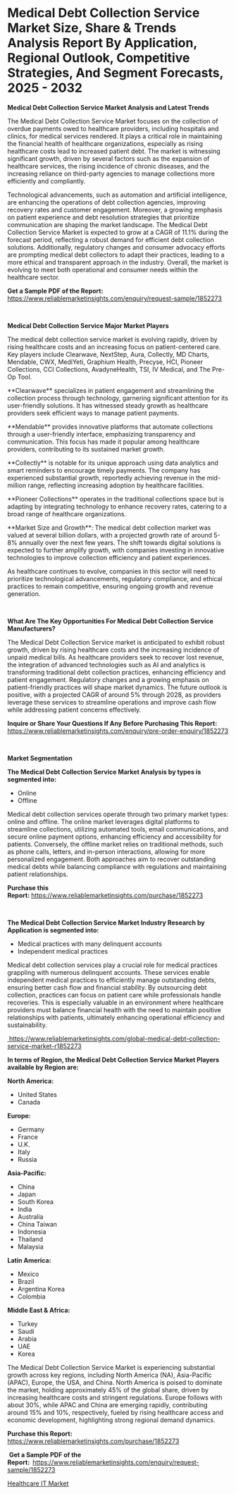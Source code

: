 <p><h1>Medical Debt Collection Service Market Size, Share & Trends Analysis Report By Application, Regional Outlook, Competitive Strategies, And Segment Forecasts, 2025 - 2032</h1></p><p><strong>Medical Debt Collection Service Market Analysis and Latest Trends</strong></p>
<p><p>The Medical Debt Collection Service Market focuses on the collection of overdue payments owed to healthcare providers, including hospitals and clinics, for medical services rendered. It plays a critical role in maintaining the financial health of healthcare organizations, especially as rising healthcare costs lead to increased patient debt. The market is witnessing significant growth, driven by several factors such as the expansion of healthcare services, the rising incidence of chronic diseases, and the increasing reliance on third-party agencies to manage collections more efficiently and compliantly.</p><p>Technological advancements, such as automation and artificial intelligence, are enhancing the operations of debt collection agencies, improving recovery rates and customer engagement. Moreover, a growing emphasis on patient experience and debt resolution strategies that prioritize communication are shaping the market landscape. The Medical Debt Collection Service Market is expected to grow at a CAGR of 11.1% during the forecast period, reflecting a robust demand for efficient debt collection solutions. Additionally, regulatory changes and consumer advocacy efforts are prompting medical debt collectors to adapt their practices, leading to a more ethical and transparent approach in the industry. Overall, the market is evolving to meet both operational and consumer needs within the healthcare sector.</p></p>
<p><strong>Get a Sample PDF of the Report:&nbsp;</strong> <a href="https://www.reliablemarketinsights.com/enquiry/request-sample/1852273?utm_campaign=3044&utm_medium=2&utm_source=Github&utm_content=ia&utm_term=11032025&utm_id=medical-debt-collection-service">https://www.reliablemarketinsights.com/enquiry/request-sample/1852273</a></p>
<p>&nbsp;</p>
<p><strong>Medical Debt Collection Service Major Market Players</strong></p>
<p><p>The medical debt collection service market is evolving rapidly, driven by rising healthcare costs and an increasing focus on patient-centered care. Key players include Clearwave, NextStep, Aura, Collectly, MD Charts, Mendable, CWX, MediYeti, Graphium Health, Precyse, HCI, Pioneer Collections, CCI Collections, AvadyneHealth, TSI, IV Medical, and The Pre-Op Tool.</p><p>**Clearwave** specializes in patient engagement and streamlining the collection process through technology, garnering significant attention for its user-friendly solutions. It has witnessed steady growth as healthcare providers seek efficient ways to manage patient payments.</p><p>**Mendable** provides innovative platforms that automate collections through a user-friendly interface, emphasizing transparency and communication. This focus has made it popular among healthcare providers, contributing to its sustained market growth.</p><p>**Collectly** is notable for its unique approach using data analytics and smart reminders to encourage timely payments. The company has experienced substantial growth, reportedly achieving revenue in the mid-million range, reflecting increasing adoption by healthcare facilities.</p><p>**Pioneer Collections** operates in the traditional collections space but is adapting by integrating technology to enhance recovery rates, catering to a broad range of healthcare organizations.</p><p>**Market Size and Growth**: The medical debt collection market was valued at several billion dollars, with a projected growth rate of around 5-8% annually over the next few years. The shift towards digital solutions is expected to further amplify growth, with companies investing in innovative technologies to improve collection efficiency and patient experiences.</p><p>As healthcare continues to evolve, companies in this sector will need to prioritize technological advancements, regulatory compliance, and ethical practices to remain competitive, ensuring ongoing growth and revenue generation.</p></p>
<p>&nbsp;</p>
<p><strong>What Are The Key Opportunities For Medical Debt Collection Service Manufacturers?</strong></p>
<p><p>The Medical Debt Collection Service market is anticipated to exhibit robust growth, driven by rising healthcare costs and the increasing incidence of unpaid medical bills. As healthcare providers seek to recover lost revenue, the integration of advanced technologies such as AI and analytics is transforming traditional debt collection practices, enhancing efficiency and patient engagement. Regulatory changes and a growing emphasis on patient-friendly practices will shape market dynamics. The future outlook is positive, with a projected CAGR of around 5% through 2028, as providers leverage these services to streamline operations and improve cash flow while addressing patient concerns effectively.</p></p>
<p><strong>Inquire or Share Your Questions If Any Before Purchasing This Report:</strong> <a href="https://www.reliablemarketinsights.com/enquiry/pre-order-enquiry/1852273?utm_campaign=3044&utm_medium=2&utm_source=Github&utm_content=ia&utm_term=11032025&utm_id=medical-debt-collection-service">https://www.reliablemarketinsights.com/enquiry/pre-order-enquiry/1852273</a></p>
<p>&nbsp;</p>
<p><strong>Market Segmentation</strong></p>
<p><strong>The Medical Debt Collection Service Market Analysis by types is segmented into:</strong></p>
<p><ul><li>Online</li><li>Offline</li></ul></p>
<p><p>Medical debt collection services operate through two primary market types: online and offline. The online market leverages digital platforms to streamline collections, utilizing automated tools, email communications, and secure online payment options, enhancing efficiency and accessibility for patients. Conversely, the offline market relies on traditional methods, such as phone calls, letters, and in-person interactions, allowing for more personalized engagement. Both approaches aim to recover outstanding medical debts while balancing compliance with regulations and maintaining patient relationships.</p></p>
<p><strong>Purchase this Report:&nbsp;</strong><a href="https://www.reliablemarketinsights.com/purchase/1852273?utm_campaign=3044&utm_medium=2&utm_source=Github&utm_content=ia&utm_term=11032025&utm_id=medical-debt-collection-service">https://www.reliablemarketinsights.com/purchase/1852273</a></p>
<p>&nbsp;</p>
<p><strong>The Medical Debt Collection Service Market Industry Research by Application is segmented into:</strong></p>
<p><ul><li>Medical practices with many delinquent accounts</li><li>Independent medical practices</li></ul></p>
<p><p>Medical debt collection services play a crucial role for medical practices grappling with numerous delinquent accounts. These services enable independent medical practices to efficiently manage outstanding debts, ensuring better cash flow and financial stability. By outsourcing debt collection, practices can focus on patient care while professionals handle recoveries. This is especially valuable in an environment where healthcare providers must balance financial health with the need to maintain positive relationships with patients, ultimately enhancing operational efficiency and sustainability.</p></p>
<p><a href="https://www.reliablemarketinsights.com/global-medical-debt-collection-service-market-r1852273?utm_campaign=3044&utm_medium=2&utm_source=Github&utm_content=ia&utm_term=11032025&utm_id=medical-debt-collection-service">&nbsp;https://www.reliablemarketinsights.com/global-medical-debt-collection-service-market-r1852273</a></p>
<p><strong>In terms of Region, the Medical Debt Collection Service Market Players available by Region are:</strong></p>
<p>
    <p> <strong> North America: </strong>
        <ul>
            <li>United States</li>
            <li>Canada</li>
        </ul>
        </p> 
    <p> <strong> Europe: </strong>
        <ul>
            <li>Germany</li>
            <li>France</li>
            <li>U.K.</li>
            <li>Italy</li>
            <li>Russia</li>
        </ul>
        </p> 
    <p> <strong> Asia-Pacific: </strong>
        <ul>
            <li>China</li>
            <li>Japan</li>
            <li>South Korea</li>
            <li>India</li>
            <li>Australia</li>
            <li>China Taiwan</li>
            <li>Indonesia</li>
            <li>Thailand</li>
            <li>Malaysia</li>
        </ul>
        </p> 
    <p> <strong> Latin America: </strong>
        <ul>
            <li>Mexico</li>
            <li>Brazil</li>
            <li>Argentina Korea</li>
            <li>Colombia</li>
        </ul>
        </p> 
    <p> <strong> Middle East & Africa: </strong>
        <ul>
            <li>Turkey</li>
            <li>Saudi</li>
            <li>Arabia</li>
            <li>UAE</li>
            <li>Korea</li>
        </ul>
    </p>
    </p>
<p><p>The Medical Debt Collection Service Market is experiencing substantial growth across key regions, including North America (NA), Asia-Pacific (APAC), Europe, the USA, and China. North America is poised to dominate the market, holding approximately 45% of the global share, driven by increasing healthcare costs and stringent regulations. Europe follows with about 30%, while APAC and China are emerging rapidly, contributing around 15% and 10%, respectively, fueled by rising healthcare access and economic development, highlighting strong regional demand dynamics.</p></p>
<p><strong>Purchase this Report: </strong><a href="https://www.reliablemarketinsights.com/purchase/1852273?utm_campaign=3044&utm_medium=2&utm_source=Github&utm_content=ia&utm_term=11032025&utm_id=medical-debt-collection-service">https://www.reliablemarketinsights.com/purchase/1852273</a></p>
<p>&nbsp;<strong>Get a Sample PDF of the Report:&nbsp;&nbsp;</strong><a href="https://www.reliablemarketinsights.com/enquiry/request-sample/1852273?utm_campaign=3044&utm_medium=2&utm_source=Github&utm_content=ia&utm_term=11032025&utm_id=medical-debt-collection-service">https://www.reliablemarketinsights.com/enquiry/request-sample/1852273</a></p>
<p><strong></strong></p>
<p><p><a href="https://github.com/amramcocosxa/Market-Research-Report-List-1/blob/main/healthcare-it-market.md?utm_campaign=3044&utm_medium=2&utm_source=Github&utm_content=ia&utm_term=11032025&utm_id=medical-debt-collection-service">Healthcare IT Market</a></p></p>